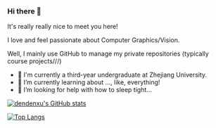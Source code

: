 ### Hi there 👋

It's really really nice to meet you here!

I love and feel passionate about Computer Graphics/Vision.

Well, I mainly use GitHub to manage my private repositories (typically course projects///)

- 🔭 I'm currently a third-year undergraduate at Zhejiang University.
- 🌱 I’m currently learning about ..., like, everything!
- 🤔 I’m looking for help with how to sleep tight...

<!--
**dendenxu/dendenxu** is a ✨ _special_ ✨ repository because its `README.md` (this file) appears on your GitHub profile.

Here are some ideas to get you started:

- 🔭 I’m currently working on ...
- 🌱 I’m currently learning ...
- 👯 I’m looking to collaborate on ...
- 🤔 I’m looking for help with ...
- 💬 Ask me about ...
- 📫 How to reach me: ...
- 😄 Pronouns: ...
- ⚡ Fun fact: ...
-->

[![dendenxu's GitHub stats](https://github-readme-stats.vercel.app/api?username=dendenxu&count_private=true&show_icons=true&theme=onedark)
](https://github.com/dendenxu/github-readme-stats)

[![Top Langs](https://github-readme-stats.vercel.app/api/top-langs/?username=dendenxu&count_private=true&show_icons=true&theme=onedark)](https://github.com/dendenxu/github-readme-stats)
